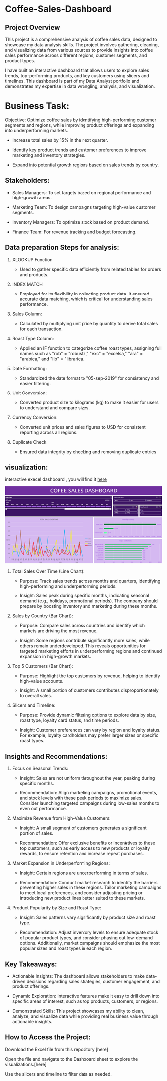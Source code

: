 # Coffee-Sales-Dashboard

## Project Overview

This project is a comprehensive analysis of coffee sales data, designed to showcase my data analysis skills. The project involves gathering, cleaning, and visualizing data from various sources to provide insights into coffee sales performance across different regions, customer segments, and product types.

I have built an interactive dashboard that allows users to explore sales trends, top-performing products, and key customers using slicers and timelines. This dashboard is part of my Data Analyst portfolio and demonstrates my expertise in data wrangling, analysis, and visualization.

# Business Task:
 Objective: Optimize coffee sales by identifying high-performing customer segments and regions, while improving product offerings and expanding into underperforming markets.

  - Increase total sales by 15% in the next quarter.

  - Identify key product trends and customer preferences to improve marketing and inventory strategies.

  - Expand into potential growth regions based on sales trends by country.

## Stakeholders:

  - Sales Managers: To set targets based on regional performance and high-growth areas.

  - Marketing Team: To design campaigns targeting high-value customer segments.

  - Inventory Managers: To optimize stock based on product demand.

  - Finance Team: For revenue tracking and budget forecasting.

## Data preparation Steps for analysis:

1. XLOOKUP Function
   - Used to gather specific data efficiently from related tables for orders and products.

2. INDEX MATCH
   - Employed for its flexibility in collecting product data. It ensured accurate data matching, which is critical for understanding sales performance.

3. Sales Column:
   - Calculated by multiplying unit price by quantity to derive total sales for each transaction.

4. Roast Type Column:
   - Applied an IF function to categorize coffee roast types, assigning full names such as "rob" = "robusta," "exc" = "excelsa," "ara" = "arabica," and "lib" = "librarica.
  
5. Date Formatting:
   - Standardized the date format to "05-sep-2019" for consistency and easier filtering.

6. Unit Conversion:
   - Converted product size to kilograms (kg) to make it easier for users to understand and compare sizes.
  
7. Currency Conversion:
   - Converted unit prices and sales figures to USD for consistent reporting across all regions.

8. Duplicate Check
   - Ensured data integrity by checking and removing duplicate entries


## visualization:
interactive execel dashboard , you will find it [here](https://github.com/raifismail/Coffee-Sales-Dashboard-USING-EXCEL/blob/93290923965cecd5262e065171c079e88830997b/NEW%20COFFEE%20PROJECT.xlsx)

![dashboard excel](https://github.com/raifismail/Coffee-Sales-Dashboard-USING-EXCEL/blob/8a4bbfcbc4028697fff057d565d09233b0534ae1/Screenshot%202024-10-20%20132130.png)

1. Total Sales Over Time (Line Chart):
    - Purpose: Track sales trends across months and quarters, identifying high-performing and underperforming periods.
  
    - Insight: Sales peak during specific months, indicating seasonal demand (e.g., holidays, promotional periods). The company should prepare by boosting inventory and 
      marketing during these months.

2. Sales by Country (Bar Chart):
    - Purpose: Compare sales across countries and identify which markets are driving the most revenue.
  
    - Insight: Some regions contribute significantly more sales, while others remain underdeveloped. This reveals opportunities for targeted marketing efforts in 
      underperforming regions and continued expansion in high-growth markets.

3. Top 5 Customers (Bar Chart):
    - Purpose: Highlight the top customers by revenue, helping to identify high-value accounts.
      
    - Insight: A small portion of customers contributes disproportionately to overall sales.

4. Slicers and Timeline:
    - Purpose: Provide dynamic filtering options to explore data by size, roast type, loyalty card status, and time periods.
  
    - Insight: Customer preferences can vary by region and loyalty status. For example, loyalty cardholders may prefer larger sizes or specific roast types.
  

## Insights and Recommendations:

1. Focus on Seasonal Trends:
   
   - Insight: Sales are not uniform throughout the year, peaking during specific months.
     
   - Recommendation: Align marketing campaigns, promotional events, and stock levels with these peak periods to maximize sales. Consider launching targeted campaigns during 
     low-sales months to even out performance.

2. Maximize Revenue from High-Value Customers:

   - Insight: A small segment of customers generates a significant portion of sales.
     
   - Recommendation: Offer exclusive benefits or incen#tives to these top customers, such as early access to new products or loyalty rewards, to ensure retention and 
     increase repeat purchases.
      
3. Market Expansion in Underperforming Regions:

   - Insight: Certain regions are underperforming in terms of sales.
     
   - Recommendation: Conduct market research to identify the barriers preventing higher sales in these regions. Tailor marketing campaigns to meet local preferences, and 
     consider adjusting pricing or introducing new product lines better suited to these markets.

4. Product Popularity by Size and Roast Type:

   - Insight: Sales patterns vary significantly by product size and roast type.
     
   - Recommendation: Adjust inventory levels to ensure adequate stock of popular product types, and consider phasing out low-demand options. Additionally, market campaigns 
     should emphasize the most popular sizes and roast types in each region.

## Key Takeaways:

   - Actionable Insights: The dashboard allows stakeholders to make data-driven decisions regarding sales strategies, customer engagement, and product offerings.
     
   - Dynamic Exploration: Interactive features make it easy to drill down into specific areas of interest, such as top products, customers, or regions.
     
   - Demonstrated Skills: This project showcases my ability to clean, analyze, and visualize data while providing real business value through actionable insights.

## How to Access the Project:

Download the Excel file from this repository [here]

Open the file and navigate to the Dashboard sheet to explore the visualizations.[here]

Use the slicers and timeline to filter data as needed.
  
